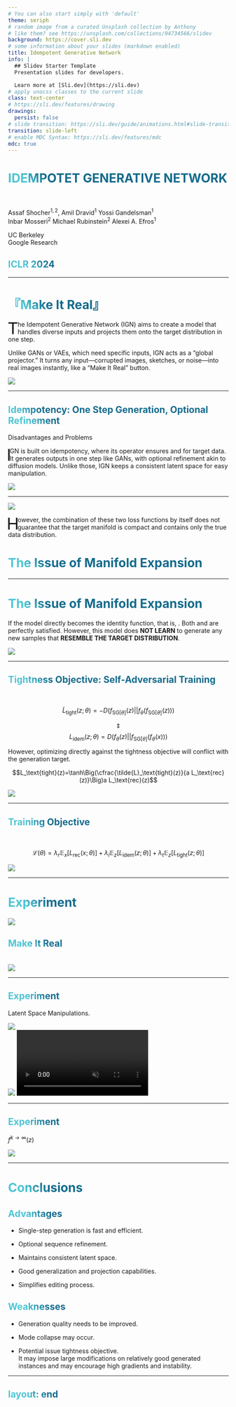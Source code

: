 ```yaml
---
# You can also start simply with 'default'
theme: seriph
# random image from a curated Unsplash collection by Anthony
# like them? see https://unsplash.com/collections/94734566/slidev
background: https://cover.sli.dev
# some information about your slides (markdown enabled)
title: Idempotent Generative Network
info: |
  ## Slidev Starter Template
  Presentation slides for developers.

  Learn more at [Sli.dev](https://sli.dev)
# apply unocss classes to the current slide
class: text-center
# https://sli.dev/features/drawing
drawings:
  persist: false
# slide transition: https://sli.dev/guide/animations.html#slide-transitions
transition: slide-left
# enable MDC Syntax: https://sli.dev/features/mdc
mdc: true
---
```


<h1><a href="https://openreview.net/forum?id=XIaS66XkNA"><span class="text-14">I</span>DEMPOTET <span class="text-14">G</span>ENERATIVE <span class="text-14">N</span>ETWORK</a></h1>

<br/>

Assaf Shocher$^{1,2}$,
Amil Dravid$^1$
Yossi Gandelsman$^1$  
Inbar Mosseri$^2$
Michael Rubinstein$^2$
Alexei A. Efros$^1$

<p class="text-justify pl-90">
<katex-elem expr='^1' /> UC Berkeley<br/>
<katex-elem expr='^2' /> Google Research
</p>

## ICLR 2024

<div class="abs-br m-6 flex gap-2">
  <a href="https://github.com/toonnyy8-notes/Idempotent-Generative-Network" target="_blank" alt="GitHub" title="Open in GitHub"
    class="text-xl slidev-icon-btn opacity-50 !border-none !hover:text-white">
    <carbon-logo-github />
  </a>
</div>

<!--
The last comment block of each slide will be treated as slide notes. It will be visible and editable in Presenter Mode along with the slide. [Read more in the docs](https://sli.dev/guide/syntax.html#notes)
-->

<style>
  .slidev-layout.cover h1 {
    font-size: 2.5rem;
    line-height: 3rem;
  }
</style>

---

# 『Make It Real』

<span></span>

<p class="text-xl first-letter">
The Idempotent Generative Network (IGN) aims to create a model that handles diverse inputs and projects them onto the target distribution in one step.
</p>

<p class="text-xl ">
Unlike GANs or VAEs, which need specific inputs, IGN acts as a “global projector.” It turns any input—corrupted images, sketches, or noise—into real images instantly, like a “Make It Real” button.
</p>

<img src="/assets/proj2.jpg"/>

<SlideCurrentNo class="absolute bottom-4 right-8" />

<style>
h1 {
  background-color: #2B90B6;
  background-image: linear-gradient(45deg, #4EC5D4 10%, #146b8c 20%);
  background-size: 100%;
  -webkit-background-clip: text;
  -moz-background-clip: text;
  -webkit-text-fill-color: transparent;
  -moz-text-fill-color: transparent;
}

.first-letter::first-letter {
  -webkit-initial-letter: 2;
  initial-letter: 2;
}
</style>

---

## Idempotency: One Step Generation, Optional Refinement

<span class="text-xl">Disadvantages and Problems</span>

<p class="text-xl first-letter">
IGN is built on idempotency, where its operator <katex-elem expr="f"/> ensures <katex-elem expr="f(f(z)) = f(z)"/> and <katex-elem expr="f(x) = x"/> for target data. It generates outputs in one step like GANs, with optional refinement akin to diffusion models. Unlike those, IGN keeps a consistent latent space for easy manipulation.
</p>

<div class="relative">
<img class="w-3/4 m-auto" src="/assets/project.jpg"/>

<katex-elem v-click expr="L_\text{rec}(x;\theta)=D\Big(x\Big|\Big|f_\theta(x)\Big)" class="text-#373 absolute top-60 left-58"/>
<katex-elem v-click expr="L_\text{idem}(z;\theta)=D\Big(f_\theta(z)\Big|\Big|f_{\text{SG}[\theta]}\big(f_\theta(x)\big)\Big)" class="text-#33A absolute top-25 left-80"/>
</div>

<SlideCurrentNo class="absolute bottom-4 right-8" />

<style>
h2 {
  background-color: #2B90B6;
  background-image: linear-gradient(45deg, #4EC5D4 10%, #146b8c 20%);
  background-size: 100%;
  -webkit-background-clip: text;
  -moz-background-clip: text;
  -webkit-text-fill-color: transparent;
  -moz-text-fill-color: transparent;
}
.slidev-layout h2 + p {
    margin-top: 0rem;
    margin-bottom: 1rem;
    opacity: 0.5;
}
.first-letter::first-letter {
  -webkit-initial-letter: 2;
  initial-letter: 2;
}
</style>

---

<div class="relative">
<img class="w-3/4 m-auto" src="/assets/project.jpg"/>

<katex-elem expr="L_\text{rec}(x;\theta)=D\Big(x\Big|\Big|f_\theta(x)\Big)" class="text-#373 absolute top-60 left-58"/>
<katex-elem expr="L_\text{idem}(z;\theta)=D\Big(f_\theta(z)\Big|\Big|f_{\text{SG}[\theta]}\big(f_\theta(x)\big)\Big)" class="text-#33A absolute top-25 left-80"/>
</div>

<p class="text-xl first-letter">
However, the combination of these two loss functions by itself does not guarantee that the target manifold is compact and contains only the true data distribution.
</p>

# <span v-click>The Issue of Manifold Expansion</span>

<SlideCurrentNo class="absolute bottom-4 right-8" />

<style>
h1 {
  background-color: #2B90B6;
  background-image: linear-gradient(45deg, #4EC5D4 10%, #146b8c 20%);
  background-size: 100%;
  -webkit-background-clip: text;
  -moz-background-clip: text;
  -webkit-text-fill-color: transparent;
  -moz-text-fill-color: transparent;
}
.slidev-layout h2 + p {
    margin-top: 0rem;
    margin-bottom: 1rem;
    opacity: 0.5;
}
.first-letter::first-letter {
  -webkit-initial-letter: 2;
  initial-letter: 2;
}
</style>

---

# The Issue of Manifold Expansion
<span></span>

<p class="text-xl">
If the model <katex-elem expr="f" /> directly becomes the identity function, that is, <katex-elem expr="f(z) = z,\forall z" />. Both <katex-elem expr="L_\text{rec}" /> and <katex-elem expr="L_\text{idem}" /> are perfectly satisfied.
However, this model does <strong>NOT LEARN</strong> to generate any new samples that <strong>RESEMBLE THE TARGET DISTRIBUTION</strong>.
</p>

<div class="relative">
<img class="w-3/4 m-auto" src="/assets/identity.svg"/>

<katex-elem expr="L_\text{rec}(x;\theta)" class="text-#373 absolute top-60 left-58"/>
<katex-elem expr="L_\text{idem}(z;\theta)" class="text-#33A absolute top-10 left-140"/>
</div>

<SlideCurrentNo class="absolute bottom-4 right-8" />

<style>
h1 {
  background-color: #2B90B6;
  background-image: linear-gradient(45deg, #4EC5D4 10%, #146b8c 20%);
  background-size: 100%;
  -webkit-background-clip: text;
  -moz-background-clip: text;
  -webkit-text-fill-color: transparent;
  -moz-text-fill-color: transparent;
}
.slidev-layout h2 + p {
    margin-top: 0rem;
    margin-bottom: 1rem;
    opacity: 0.5;
}
.first-letter::first-letter {
  -webkit-initial-letter: 2;
  initial-letter: 2;
}
</style>

---

## Tightness Objective<span v-click>: Self-Adversarial Training</span> 
<br/>

$$\tilde L_\text{tight}(z;\theta)=-D\Big(f_{\text{SG}[\theta]}(z)\Big|\Big|f_\theta\big(f_{\text{SG}[\theta]}(z)\big)\Big)$$

<div v-after>

$$\Updownarrow$$
$$L_\text{idem}(z;\theta)=D\Big(f_\theta(z)\Big|\Big|f_{\text{SG}[\theta]}\big(f_\theta(x)\big)\Big)$$
</div>

<p v-click class="text-xl">
However, optimizing directly against the tightness objective will conflict with the generation target.
</p>

<div v-click>

$$L_\text{tight}(z)=\tanh\Big(\cfrac{\tilde{L}_\text{tight}(z)}{a L_\text{rec}(z)}\Big)a L_\text{rec}(z)$$
</div>

<img v-after class="absolute top-20 left-0 z--1" src="/assets/geogebra-export.svg" />

<SlideCurrentNo class="absolute bottom-4 right-8" />

<style>
h2 {
  background-color: #2B90B6;
  background-image: linear-gradient(45deg, #4EC5D4 10%, #146b8c 20%);
  background-size: 100%;
  -webkit-background-clip: text;
  -moz-background-clip: text;
  -webkit-text-fill-color: transparent;
  -moz-text-fill-color: transparent;
}
.slidev-layout h2 + p {
    margin-top: 0rem;
    margin-bottom: 1rem;
    opacity: 0.5;
}
</style>

---

## Training Objective
<br/>

$$\mathcal{L}(\theta)=\lambda_r\mathbb{E}_x[L_\text{rec}(x;\theta)]+\lambda_i\mathbb{E}_z[L_\text{idem}(z;\theta)]+\lambda_t\mathbb{E}_z[L_\text{tight}(z;\theta)]$$

<img class="w-3/4 m-auto" src="/assets/archi2.jpg" />


<SlideCurrentNo class="absolute bottom-4 right-8" />

<style>
h2 {
  background-color: #2B90B6;
  background-image: linear-gradient(45deg, #4EC5D4 10%, #146b8c 20%);
  background-size: 100%;
  -webkit-background-clip: text;
  -moz-background-clip: text;
  -webkit-text-fill-color: transparent;
  -moz-text-fill-color: transparent;
}
.slidev-layout h2 + p {
    margin-top: 0rem;
    margin-bottom: 1rem;
    opacity: 0.5;
}
</style>

---

<div class="grid grid-cols-12">
<div class="col-span-3">

# Experiment
</div>
<img class="col-span-9" src="/assets/generation.jpg"/>

</div>

<h2 v-click>Make It Real</h2>
<br/>

<img v-after class="w-4/5 m-auto" src="/assets/proj3.jpg"/>

<SlideCurrentNo class="absolute bottom-4 right-8" />

<style>
h1 {
  background-color: #2B90B6;
  background-image: linear-gradient(45deg, #4EC5D4 10%, #146b8c 20%);
  background-size: 100%;
  -webkit-background-clip: text;
  -moz-background-clip: text;
  -webkit-text-fill-color: transparent;
  -moz-text-fill-color: transparent;
}
h2 {
  background-color: #2B90B6;
  background-image: linear-gradient(45deg, #4EC5D4 10%, #146b8c 20%);
  background-size: 100%;
  -webkit-background-clip: text;
  -moz-background-clip: text;
  -webkit-text-fill-color: transparent;
  -moz-text-fill-color: transparent;
}
</style>

---

<div class="grid grid-cols-4">
<div class="col-span-2">

## Experiment
<span class="text-2xl">Latent Space Manipulations.</span>

<img src="/assets/composit.png"/>

</div>

<div class="col-span-2">
<img v-click src="/assets/noise_arithmtic.jpg"/>
<video v-click class="w-full" autoplay loop muted>
  <source src="/assets/celeba.mp4" type="video/mp4">
</video>
</div>

</div>

<SlideCurrentNo class="absolute bottom-4 right-8" />

<style>
h2 {
  background-color: #2B90B6;
  background-image: linear-gradient(45deg, #4EC5D4 10%, #146b8c 20%);
  background-size: 100%;
  -webkit-background-clip: text;
  -moz-background-clip: text;
  -webkit-text-fill-color: transparent;
  -moz-text-fill-color: transparent;
}
.slidev-layout h2 + p {
    margin-top: 0rem;
    margin-bottom: 1rem;
    opacity: 0.5;
}
</style>

---

## Experiment
<span class="text-2xl">$f^{k\to\infty}(z)$</span>


<img class="w-3/5 absolute top-28 left-50 z--1" src="/assets/k-to-infty.png"/>

<SlideCurrentNo class="absolute bottom-4 right-8" />

<style>
h2 {
  background-color: #2B90B6;
  background-image: linear-gradient(45deg, #4EC5D4 10%, #146b8c 20%);
  background-size: 100%;
  -webkit-background-clip: text;
  -moz-background-clip: text;
  -webkit-text-fill-color: transparent;
  -moz-text-fill-color: transparent;
}
.slidev-layout h2 + p {
    margin-top: 0rem;
    margin-bottom: 1rem;
    opacity: 0.5;
}
</style>

---

# Conclusions


<div class="grid grid-cols-2">

<div>

## Advantages

- Single-step generation is fast and efficient.  

- Optional sequence refinement. 
- Maintains consistent latent space. 
- Good generalization and projection capabilities. 
- Simplifies editing process.

</div>


<div>

## Weaknesses

- Generation quality needs to be improved.  

- Mode collapse may occur.  

- Potential issue tightness objective.  
It may impose large modifications on relatively good generated instances and may encourage high gradients and instability.

</div>

</div>

<SlideCurrentNo class="absolute bottom-4 right-8" />

<style>
h1 {
  background-color: #2B90B6;
  background-image: linear-gradient(45deg, #4EC5D4 10%, #146b8c 20%);
  background-size: 100%;
  -webkit-background-clip: text;
  -moz-background-clip: text;
  -webkit-text-fill-color: transparent;
  -moz-text-fill-color: transparent;
}
</style>



---
layout: end
---
